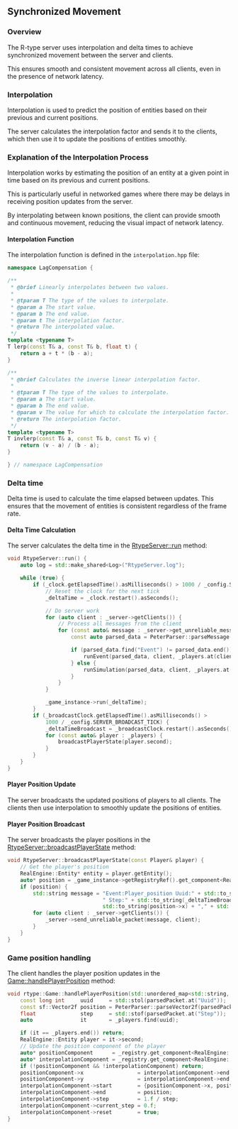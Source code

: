 ## Synchronized Movement

### Overview

The R-type server uses interpolation and delta times to achieve synchronized movement between the server and clients. 

This ensures smooth and consistent movement across all clients, even in the presence of network latency.

### Interpolation

Interpolation is used to predict the position of entities based on their previous and current positions.

The server calculates the interpolation factor and sends it to the clients, which then use it to update the positions of entities smoothly.

### Explanation of the Interpolation Process

Interpolation works by estimating the position of an entity at a given point in time based on its previous and current positions.

This is particularly useful in networked games where there may be delays in receiving position updates from the server. 

By interpolating between known positions, the client can provide smooth and continuous movement, reducing the visual impact of network latency.

#### Interpolation Function

The interpolation function is defined in the `interpolation.hpp` file:

```cpp
namespace LagCompensation {

/**
 * @brief Linearly interpolates between two values.
 *
 * @tparam T The type of the values to interpolate.
 * @param a The start value.
 * @param b The end value.
 * @param t The interpolation factor.
 * @return The interpolated value.
 */
template <typename T>
T lerp(const T& a, const T& b, float t) {
    return a + t * (b - a);
}

/**
 * @brief Calculates the inverse linear interpolation factor.
 *
 * @tparam T The type of the values to interpolate.
 * @param a The start value.
 * @param b The end value.
 * @param v The value for which to calculate the interpolation factor.
 * @return The interpolation factor.
 */
template <typename T>
T invlerp(const T& a, const T& b, const T& v) {
    return (v - a) / (b - a);
}

} // namespace LagCompensation
```

### Delta time 

Delta time is used to calculate the time elapsed between updates. This ensures that the movement of entities is consistent regardless of the frame rate.

#### Delta Time Calculation

The server calculates the delta time in the [RtypeServer::run](../../../../rtype_server/src/RtypeServer/RtypeServerRun.cpp) method:

```cpp
void RtypeServer::run() {
    auto log = std::make_shared<Log>("RtypeServer.log");

    while (true) {
        if (_clock.getElapsedTime().asMilliseconds() > 1000 / _config.SERVER_TICK) {
            // Reset the clock for the next tick
            _deltaTime = _clock.restart().asSeconds();

            // Do server work
            for (auto client : _server->getClients()) {
                // Process all messages from the client
                for (const auto& message : _server->get_unreliable_messages_from_endpoint(client)) {
                    const auto parsed_data = PeterParser::parseMessage(message);

                    if (parsed_data.find("Event") != parsed_data.end()) {
                        runEvent(parsed_data, client, _players.at(client));
                    } else {
                        runSimulation(parsed_data, client, _players.at(client));
                    }
                }
            }

            _game_instance->run(_deltaTime);
        }
        if (_broadcastClock.getElapsedTime().asMilliseconds() >
            1000 / _config.SERVER_BROADCAST_TICK) {
            _deltaTimeBroadcast = _broadcastClock.restart().asSeconds();
            for (const auto& player : _players) {
                broadcastPlayerState(player.second);
            }
        }
    }
}
```

#### Player Position Update

The server broadcasts the updated positions of players to all clients. The clients then use interpolation to smoothly update the positions of entities.

#### Player Position Broadcast

The server broadcasts the player positions in the [RtypeServer::broadcastPlayerState](../../../../rtype_server/src/RtypeServer/RtypeServerUtils.cpp) method:

```cpp
void RtypeServer::broadcastPlayerState(const Player& player) {
    // Get the player's position
    RealEngine::Entity* entity = player.getEntity();
    auto* position = _game_instance->getRegistryRef().get_component<RealEngine::Position>(*entity);
    if (position) {
        std::string message = "Event:Player_position Uuid:" + std::to_string(player.getUUID()) +
                              " Step:" + std::to_string(_deltaTimeBroadcast) + " Position:(" +
                              std::to_string(position->x) + "," + std::to_string(position->y) + ")";
        for (auto client : _server->getClients()) {
            _server->send_unreliable_packet(message, client);
        }
    }
}
```

### Game position handling

The client handles the player position updates in the [Game::handlePlayerPosition](../../../../rtype_game/src/Game/GameUtils.cpp) method:

```cpp
void rtype::Game::handlePlayerPosition(std::unordered_map<std::string, std::string> parsedPacket) {
    const long int     uuid     = std::stol(parsedPacket.at("Uuid"));
    const sf::Vector2f position = PeterParser::parseVector2f(parsedPacket.at("Position"));
    float              step     = std::stof(parsedPacket.at("Step"));
    auto               it       = _players.find(uuid);

    if (it == _players.end()) return;
    RealEngine::Entity player = it->second;
    // Update the position component of the player
    auto* positionComponent      = _registry.get_component<RealEngine::Position>(player);
    auto* interpolationComponent = _registry.get_component<RealEngine::Interpolation>(player);
    if (!positionComponent && !interpolationComponent) return;
    positionComponent->x                 = interpolationComponent->end.x;
    positionComponent->y                 = interpolationComponent->end.y;
    interpolationComponent->start        = {positionComponent->x, positionComponent->y};
    interpolationComponent->end          = position;
    interpolationComponent->step         = 1.f / step;
    interpolationComponent->current_step = 0.f;
    interpolationComponent->reset        = true;
}
```